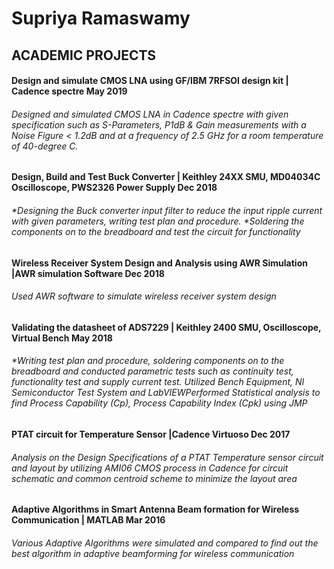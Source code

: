 # Supriya Ramaswamy

## ACADEMIC PROJECTS                                                                                                                                                                            
#### Design and simulate CMOS LNA using GF/IBM 7RFSOI design kit | Cadence spectre                                           May 2019
###### Designed and simulated CMOS LNA in Cadence spectre with given specification such as S-Parameters, P1dB & Gain measurements with a Noise Figure < 1.2dB and at a frequency of 2.5 GHz for a room temperature of 40-degree C.
#### Design, Build and Test Buck Converter | Keithley 24XX SMU, MD04034C Oscilloscope, PWS2326 Power Supply                  Dec 2018
###### *Designing the Buck converter input filter to reduce the input ripple current with given parameters, writing test plan and procedure. *Soldering the components on to the breadboard and test the circuit for functionality

#### Wireless Receiver System Design and Analysis using AWR Simulation |AWR simulation Software                              Dec 2018
###### Used AWR software to simulate wireless receiver system design   

#### Validating the datasheet of ADS7229 | Keithley 2400 SMU, Oscilloscope, Virtual Bench                                    May 2018                                                               
###### *Writing test plan and procedure, soldering components on to the breadboard and conducted parametric tests such as continuity test, functionality test and supply current test. Utilized Bench Equipment, NI Semiconductor Test System and LabVIEWPerformed Statistical analysis to find Process Capability (Cp), Process Capability Index (Cpk) using JMP
#### PTAT circuit for Temperature Sensor |Cadence Virtuoso                                                                   Dec 2017
###### Analysis on the Design Specifications of a PTAT Temperature sensor circuit and layout by utilizing AMI06 CMOS process in Cadence for circuit schematic and common centroid scheme to minimize the layout area 
#### Adaptive Algorithms in Smart Antenna Beam formation for Wireless Communication | MATLAB                                 Mar 2016                               
###### Various Adaptive Algorithms were simulated and compared to find out the best algorithm in adaptive beamforming for wireless communication
